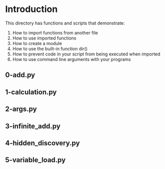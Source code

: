 # Introduction

This directory has functions and scripts that demonstrate:
1. How to import functions from another file
2. How to use imported functions
3. How to create a module
4. How to use the built-in function dir()
5. How to prevent code in your script from being executed when imported
6. How to use command line arguments with your programs

## 0-add.py

## 1-calculation.py

## 2-args.py

## 3-infinite_add.py

## 4-hidden_discovery.py

## 5-variable_load.py
